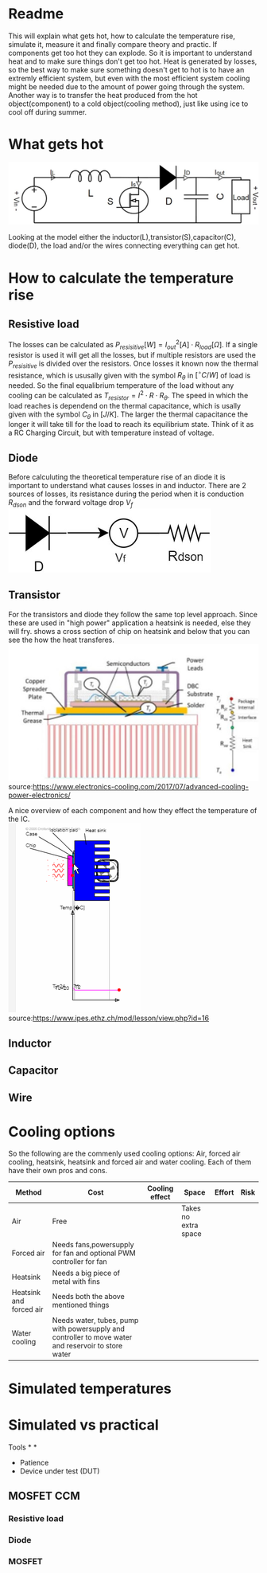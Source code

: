 # Readme
This will explain what gets hot, how to calculate the temperature rise, simulate it, measure it and finally compare theory and practic. If components get too hot they can explode. So it is important to understand heat and to make sure things don't get too hot. Heat is generated by losses, so the best way to make sure something doesn't get to hot is to have an extremly efficient system, but even with the most efficient system cooling might be needed due to the amount of power going through the system. Another way is to transfer the heat produced from the hot object(component) to a cold object(cooling method), just like using ice to cool off during summer. 

# What gets hot
![](Images/Boost_converter_schematics.jpg)

Looking at the model either the inductor(L),transistor(S),capacitor(C), diode(D), the load and/or the wires connecting everything can get hot. 

# How to calculate the temperature rise

## Resistive load

The losses can be calculated as $P_{resisitive} [W]=I_{out}^2 [A] \cdot R_{load} [\Omega]$. If a single resistor is used it will get all the losses, but if multiple resistors are used the $P_{resisitive}$ is divided over the resistors. Once losses it known now the thermal resistance, which is ususally given with the symbol $R_{\theta}$ in $[^{\circ}C/W]$ of load is needed. So the final equalibrium temperature of the load without any cooling can be calculated as $T_{resistor}=I^2 \cdot  R \cdot R_{\theta}$. The speed in which the load reaches is dependend on the thermal capacitance, which is usally given with the symbol $C_{\theta}$ in $[J/K]$. The larger the thermal capacitance the longer it will take till for the load to reach its equilibrium state. Think of it as a RC Charging Circuit, but with temperature instead of voltage.

## Diode
Before calculuting the theoretical temperature rise of an diode it is important to understand what causes losses in and inductor. There are 2 sources of losses, its resistance during the period when it is conduction $R_{dson}$ and the forward voltage drop $V_{f}$
 ![](Images/Diode_model.jpg)
 
## Transistor
For the transistors and diode they follow the same top level approach. Since these are used in "high power" application a heatsink is needed, else they will fry. shows a cross section of chip on heatsink and below that you can see the how the heat transferes. 
 ![](Images/3D_Model_Thermal_transfer_IC.jpg)
 source:https://www.electronics-cooling.com/2017/07/advanced-cooling-power-electronics/

A nice overview of each component and how they effect the temperature of the IC.<br />
 ![](Images/IC_with_heatsink_thermal.gif)
 source:https://www.ipes.ethz.ch/mod/lesson/view.php?id=16
 

## Inductor

## Capacitor

## Wire

# Cooling options

So the following are the commenly used cooling options: Air, forced air cooling, heatsink, heatsink and forced air and water cooling. Each of them have their own pros and cons.

Method                 | Cost                                                               | Cooling effect  |Space               | Effort | Risk
---                    | ---                                                                | ---             | ---                | ---    | ---
Air                    | Free                                                               |                 |Takes no extra space|        |        
Forced air             | Needs fans,powersupply for fan and optional PWM controller for fan |                 |      |        |
Heatsink               | Needs a big piece of metal with fins                               |  
Heatsink and forced air| Needs both the above mentioned things                              |
Water cooling          | Needs water, tubes, pump with powersupply and controller to move water and reservoir to store water|  

# Simulated temperatures

# Simulated vs practical 


Tools
*
*
* Patience
* Device under test (DUT)

## MOSFET CCM 

### Resistive load

### Diode

### MOSFET


